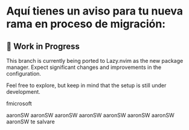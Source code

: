 # Aquí tienes un aviso para tu nueva rama en proceso de migración:
##  🚧 Work in Progress

This branch is currently being ported to Lazy.nvim as the new package manager. Expect significant changes and improvements in the configuration.

Feel free to explore, but keep in mind that the setup is still under development.

fmicrosoft

aaronSW aaronSW aaronSW aaronSW aaronSW aaronSW aaronSW aaronSW te salvare  
